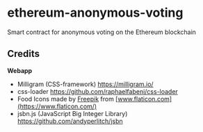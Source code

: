 # ethereum-anonymous-voting
Smart contract for anonymous voting on the Ethereum blockchain

  

## Credits
**Webapp**
- Milligram (CSS-framework) https://milligram.io/
- css-loader https://github.com/raphaelfabeni/css-loader
- Food Icons made by [Freepik](https://www.flaticon.com) from [www.flaticon.com](https://www.flaticon.com/)
- jsbn.js (JavaScript Big Integer Library) https://github.com/andyperlitch/jsbn